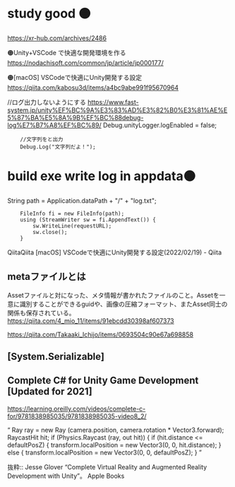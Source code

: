 # study good 🟠
https://xr-hub.com/archives/2486

🟠Unity+VSCode で快適な開発環境を作る
https://nodachisoft.com/common/jp/article/jp000177/

🟠[macOS] VSCodeで快適にUnity開発する設定
https://qiita.com/kabosu3d/items/a4bc9abe991f95670964

 //ログ出力しないようにする
 https://www.fast-system.jp/unity%EF%BC%9A%E3%83%AD%E3%82%B0%E3%81%AE%E5%87%BA%E5%8A%9B%EF%BC%88debug-log%E7%B7%A8%EF%BC%89/
        Debug.unityLogger.logEnabled = false;
 
        //文字列をと出力
        Debug.Log("文字列だよ！");
        
# build exe write log in appdata🟠
 String path = Application.dataPath + "/" + "log.txt";
     
        FileInfo fi = new FileInfo(path);
        using (StreamWriter sw = fi.AppendText()) {
            sw.WriteLine(requestURL);
            sw.close();
        }

QiitaQiita
[macOS] VSCodeで快適にUnity開発する設定(2022/02/19) - Qiita



## metaファイルとは
Assetファイルと対になった、メタ情報が書かれたファイルのこと。Assetを一意に識別することができるguidや、画像の圧縮フォーマット、またAsset同士の関係も保存されている。
https://qiita.com/4_mio_11/items/91ebcdd30398af607373

https://qiita.com/Takaaki_Ichijo/items/0693504c90e67a698858
 ## [System.Serializable]
 
##  Complete C# for Unity Game Development [Updated for 2021]
https://learning.oreilly.com/videos/complete-c-for/9781838985035/9781838985035-video8_2/


“ Ray ray = new Ray (camera.position, camera.rotation * 
       Vector3.forward); 
    RaycastHit hit; 
    if (Physics.Raycast (ray, out hit)) { 
      if (hit.distance <= defaultPosZ) { 
        transform.localPosition = new Vector3(0, 0, hit.distance); 
      } else { 
        transform.localPosition = new Vector3(0, 0, defaultPosZ); 
      } ”

抜粋:: Jesse Glover  “Complete Virtual Reality and Augmented Reality Development with Unity”。 Apple Books  
